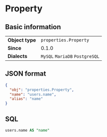 # Property

## Basic information

|                 |                                |
|-----------------|--------------------------------|
| **Object type** | `properties.Property`          |
| **Since**       | 0.1.0                          |
| **Dialects**    | `MySQL` `MariaDB` `PostgreSQL` |

## JSON format

```json
{
  "obj": "properties.Property",
  "name": "users.name",
  "alias": "name"
}
```

## SQL

```sql
users.name AS "name"
```

